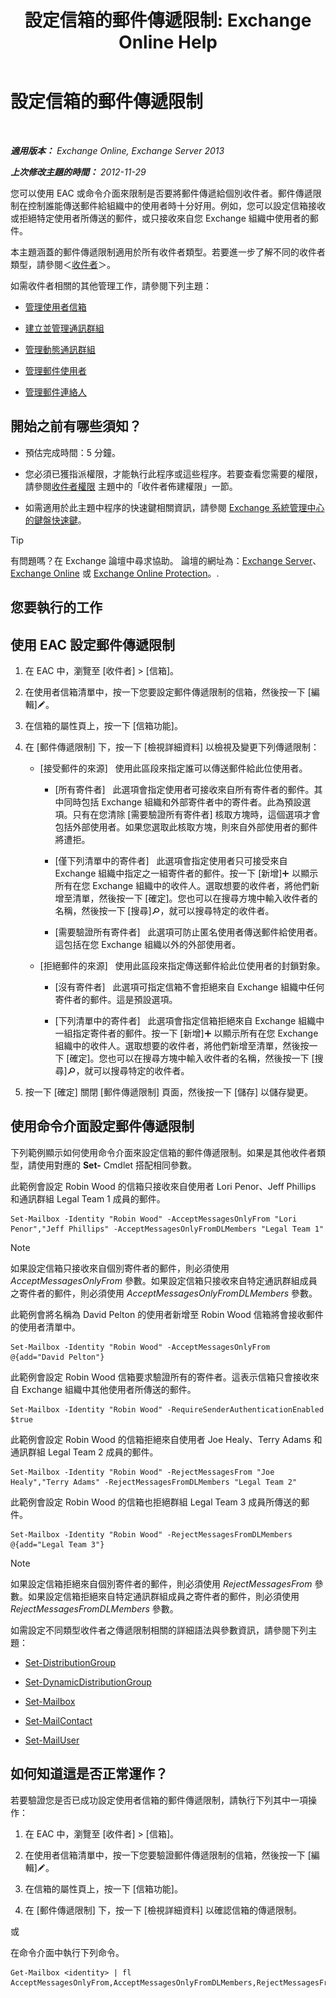 ﻿---
title: '設定信箱的郵件傳遞限制: Exchange Online Help'
TOCTitle: 設定信箱的郵件傳遞限制
ms:assetid: c4b8b89f-3dbe-4cb8-8839-9a4e8067e00c
ms:mtpsurl: https://technet.microsoft.com/zh-tw/library/Bb397214(v=EXCHG.150)
ms:contentKeyID: 50554060
ms.date: 04/24/2018
mtps_version: v=EXCHG.150
ms.translationtype: HT
---

# 設定信箱的郵件傳遞限制

 

_**適用版本：** Exchange Online, Exchange Server 2013_

_**上次修改主題的時間：** 2012-11-29_

您可以使用 EAC 或命令介面來限制是否要將郵件傳遞給個別收件者。郵件傳遞限制在控制誰能傳送郵件給組織中的使用者時十分好用。例如，您可以設定信箱接收或拒絕特定使用者所傳送的郵件，或只接收來自您 Exchange 組織中使用者的郵件。

本主題涵蓋的郵件傳遞限制適用於所有收件者類型。若要進一步了解不同的收件者類型，請參閱＜[收件者](recipients-exchange-2013-help.md)＞。

如需收件者相關的其他管理工作，請參閱下列主題：

  - [管理使用者信箱](manage-user-mailboxes-exchange-2013-help.md)

  - [建立並管理通訊群組](create-and-manage-distribution-groups-exchange-2013-help.md)

  - [管理動態通訊群組](manage-dynamic-distribution-groups-exchange-2013-help.md)

  - [管理郵件使用者](manage-mail-users-exchange-2013-help.md)

  - [管理郵件連絡人](manage-mail-contacts-exchange-2013-help.md)

## 開始之前有哪些須知？

  - 預估完成時間：5 分鐘。

  - 您必須已獲指派權限，才能執行此程序或這些程序。若要查看您需要的權限，請參閱[收件者權限](recipients-permissions-exchange-2013-help.md) 主題中的「收件者佈建權限」一節。

  - 如需適用於此主題中程序的快速鍵相關資訊，請參閱 [Exchange 系統管理中心的鍵盤快速鍵](keyboard-shortcuts-in-the-exchange-admin-center-exchange-online-protection-help.md)。


> [!TIP]  
> 有問題嗎？在 Exchange 論壇中尋求協助。 論壇的網址為：<a href="https://go.microsoft.com/fwlink/p/?linkid=60612">Exchange Server</a>、 <a href="https://go.microsoft.com/fwlink/p/?linkid=267542">Exchange Online</a> 或 <a href="https://go.microsoft.com/fwlink/p/?linkid=285351">Exchange Online Protection</a>。.




## 您要執行的工作

## 使用 EAC 設定郵件傳遞限制

1.  在 EAC 中，瀏覽至 \[收件者\] \> \[信箱\]。

2.  在使用者信箱清單中，按一下您要設定郵件傳遞限制的信箱，然後按一下 \[編輯\]![編輯圖示](images/JJ218640.6f53ccb2-1f13-4c02-bea0-30690e6ea71d(EXCHG.150).gif "編輯圖示")。

3.  在信箱的屬性頁上，按一下 \[信箱功能\]。

4.  在 \[郵件傳遞限制\] 下，按一下 \[檢視詳細資料\] 以檢視及變更下列傳遞限制：
    
      - \[接受郵件的來源\]   使用此區段來指定誰可以傳送郵件給此位使用者。
        
          - \[所有寄件者\]   此選項會指定使用者可接收來自所有寄件者的郵件。其中同時包括 Exchange 組織和外部寄件者中的寄件者。此為預設選項。只有在您清除 \[需要驗證所有寄件者\] 核取方塊時，這個選項才會包括外部使用者。如果您選取此核取方塊，則來自外部使用者的郵件將遭拒。
        
          - \[僅下列清單中的寄件者\]   此選項會指定使用者只可接受來自 Exchange 組織中指定之一組寄件者的郵件。按一下 \[新增\]![加入圖示](images/JJ218640.c1e75329-d6d7-4073-a27d-498590bbb558(EXCHG.150).gif "加入圖示") 以顯示所有在您 Exchange 組織中的收件人。選取想要的收件者，將他們新增至清單，然後按一下 \[確定\]。您也可以在搜尋方塊中輸入收件者的名稱，然後按一下 \[搜尋\]![搜尋圖示](images/Dn624163.773574d0-9b92-4cab-9f6b-81532c7418b9(EXCHG.150).gif "搜尋圖示")，就可以搜尋特定的收件者。
        
          - \[需要驗證所有寄件者\]   此選項可防止匿名使用者傳送郵件給使用者。這包括在您 Exchange 組織以外的外部使用者。
    
      - \[拒絕郵件的來源\]   使用此區段來指定傳送郵件給此位使用者的封鎖對象。
        
          - \[沒有寄件者\]   此選項可指定信箱不會拒絕來自 Exchange 組織中任何寄件者的郵件。這是預設選項。
        
          - \[下列清單中的寄件者\]   此選項會指定信箱拒絕來自 Exchange 組織中一組指定寄件者的郵件。按一下 \[新增\]![加入圖示](images/JJ218640.c1e75329-d6d7-4073-a27d-498590bbb558(EXCHG.150).gif "加入圖示") 以顯示所有在您 Exchange 組織中的收件人。選取想要的收件者，將他們新增至清單，然後按一下 \[確定\]。您也可以在搜尋方塊中輸入收件者的名稱，然後按一下 \[搜尋\]![搜尋圖示](images/Dn624163.773574d0-9b92-4cab-9f6b-81532c7418b9(EXCHG.150).gif "搜尋圖示")，就可以搜尋特定的收件者。

5.  按一下 \[確定\] 關閉 \[郵件傳遞限制\] 頁面，然後按一下 \[儲存\] 以儲存變更。

## 使用命令介面設定郵件傳遞限制

下列範例顯示如何使用命令介面來設定信箱的郵件傳遞限制。如果是其他收件者類型，請使用對應的 **Set-** Cmdlet 搭配相同參數。

此範例會設定 Robin Wood 的信箱只接收來自使用者 Lori Penor、Jeff Phillips 和通訊群組 Legal Team 1 成員的郵件。

    Set-Mailbox -Identity "Robin Wood" -AcceptMessagesOnlyFrom "Lori Penor","Jeff Phillips" -AcceptMessagesOnlyFromDLMembers "Legal Team 1"


> [!NOTE]  
> 如果設定信箱只接收來自個別寄件者的郵件，則必須使用 <em>AcceptMessagesOnlyFrom</em> 參數。如果設定信箱只接收來自特定通訊群組成員之寄件者的郵件，則必須使用 <em>AcceptMessagesOnlyFromDLMembers</em> 參數。




此範例會將名稱為 David Pelton 的使用者新增至 Robin Wood 信箱將會接收郵件的使用者清單中。

    Set-Mailbox -Identity "Robin Wood" -AcceptMessagesOnlyFrom @{add="David Pelton"}

此範例會設定 Robin Wood 信箱要求驗證所有的寄件者。這表示信箱只會接收來自 Exchange 組織中其他使用者所傳送的郵件。

    Set-Mailbox -Identity "Robin Wood" -RequireSenderAuthenticationEnabled $true

此範例會設定 Robin Wood 的信箱拒絕來自使用者 Joe Healy、Terry Adams 和通訊群組 Legal Team 2 成員的郵件。

    Set-Mailbox -Identity "Robin Wood" -RejectMessagesFrom "Joe Healy","Terry Adams" -RejectMessagesFromDLMembers "Legal Team 2"

此範例會設定 Robin Wood 的信箱也拒絕群組 Legal Team 3 成員所傳送的郵件。

    Set-Mailbox -Identity "Robin Wood" -RejectMessagesFromDLMembers @{add="Legal Team 3"}


> [!NOTE]  
> 如果設定信箱拒絕來自個別寄件者的郵件，則必須使用 <em>RejectMessagesFrom</em> 參數。如果設定信箱拒絕來自特定通訊群組成員之寄件者的郵件，則必須使用 <em>RejectMessagesFromDLMembers</em> 參數。




如需設定不同類型收件者之傳遞限制相關的詳細語法與參數資訊，請參閱下列主題：

  - [Set-DistributionGroup](https://technet.microsoft.com/zh-tw/library/bb124955\(v=exchg.150\))

  - [Set-DynamicDistributionGroup](https://technet.microsoft.com/zh-tw/library/bb123796\(v=exchg.150\))

  - [Set-Mailbox](https://technet.microsoft.com/zh-tw/library/bb123981\(v=exchg.150\))

  - [Set-MailContact](https://technet.microsoft.com/zh-tw/library/aa995950\(v=exchg.150\))

  - [Set-MailUser](https://technet.microsoft.com/zh-tw/library/aa995971\(v=exchg.150\))

## 如何知道這是否正常運作？

若要驗證您是否已成功設定使用者信箱的郵件傳遞限制，請執行下列其中一項操作：

1.  在 EAC 中，瀏覽至 \[收件者\] \> \[信箱\]。

2.  在使用者信箱清單中，按一下您要驗證郵件傳遞限制的信箱，然後按一下 \[編輯\]![編輯圖示](images/JJ218640.6f53ccb2-1f13-4c02-bea0-30690e6ea71d(EXCHG.150).gif "編輯圖示")。

3.  在信箱的屬性頁上，按一下 \[信箱功能\]。

4.  在 \[郵件傳遞限制\] 下，按一下 \[檢視詳細資料\] 以確認信箱的傳遞限制。

或

在命令介面中執行下列命令。

    Get-Mailbox <identity> | fl AcceptMessagesOnlyFrom,AcceptMessagesOnlyFromDLMembers,RejectMessagesFrom,RejectMessagesFromDLMembers,RequireSenderAuthenticationEnabled

